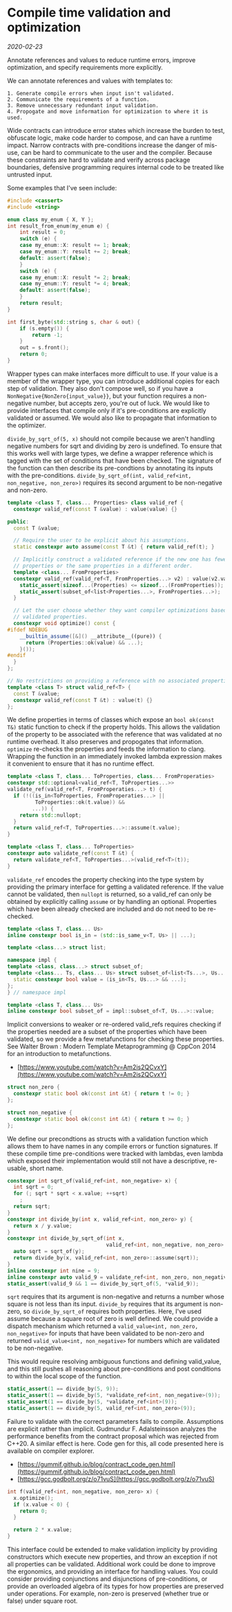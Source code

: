 # Compile time validation and optimization
*2020-02-23*
<!---
---
layout: post
title:  "Compile time validation and optimization"
date:   2020-03-29 20:19:29 -0700
categories: experiment
---
-->

Annotate references and values to reduce runtime errors, improve optimization, and specify requirements more explicitly.

We can annotate references and values with templates to:

    1. Generate compile errors when input isn't validated.
    2. Communicate the requirements of a function.
    3. Remove unnecessary redundant input validation.
    4. Propogate and move information for optimization to where it is used.

Wide contracts can introduce error states which increase the burden to test, obfuscate logic, make code harder to compose, and can have a runtime impact. Narrow contracts with pre-conditions increase the danger of mis-use, can be hard to communicate to the user and the compiler. Because these constraints are hard to validate and verify across package boundaries, defensive programming requires internal code to be treated like untrusted input.

Some examples that I've seen include:


```c++
#include <cassert>
#include <string>

enum class my_enum { X, Y };
int result_from_enum(my_enum e) {
    int result = 0;
    switch (e) {
    case my_enum::X: result += 1; break;
    case my_enum::Y: result += 2; break;
    default: assert(false);
    }
    switch (e) {
    case my_enum::X: result *= 2; break;
    case my_enum::Y: result *= 4; break;
    default: assert(false);
    }
    return result;
}

int first_byte(std::string s, char & out) {
    if (s.empty()) {
        return -1;
    }
    out = s.front();
    return 0;
}
```

Wrapper types can make interfaces more difficult to use. If your value is a member of the wrapper type, you can introduce additional copies for each step of validation. They also don't compose well, so if you have a `NonNegative{NonZero{input_value}}`, but your function requires a non-negative number, but accepts zero, you're out of luck. We would like to provide interfaces that compile only if it's pre-conditions are explicitly validated or assumed. We would also like to propagate that information to the optimizer.

`divide_by_sqrt_of(5, x)` should not compile because we aren't handling negative numbers for sqrt and dividing by zero is undefined. To ensure that this works well with large types, we define a wrapper reference which is tagged with the set of conditions that have been checked. The signature of the function can then describe its pre-condtions by annotating its inputs with the pre-conditions. `divide_by_sqrt_of(int, valid_ref<int, non_negative, non_zero>)` requires its second argument to be non-negative and non-zero.


```c++
template <class T, class... Properties> class valid_ref {
  constexpr valid_ref(const T &value) : value(value) {}

public:
  const T &value;

  // Require the user to be explicit about his assumptions.
  static constexpr auto assume(const T &t) { return valid_ref(t); }

  // Implicitly construct a validated reference if the new one has fewer
  // properties or the same properties in a different order.
  template <class... FromProperties>
  constexpr valid_ref(valid_ref<T, FromProperties...> v2) : value(v2.value) {
    static_assert(sizeof...(Properties) <= sizeof...(FromProperties));
    static_assert(subset_of<list<Properties...>, FromProperties...>);
  }

  // Let the user choose whether they want compiler optimizations based on the
  // validated properties.
  constexpr void optimize() const {
#ifdef NDEBUG
    __builtin_assume([&]() __attribute__((pure)) {
      return (Properties::ok(value) && ...);
    }());
#endif
  }
};

// No restrictions on providing a reference with no associated properties.
template <class T> struct valid_ref<T> {
  const T &value;
  constexpr valid_ref(const T &t) : value(t) {}
};
```

We define properties in terms of classes which expose an `bool ok(const T&)` static function to check if the property holds. This allows the validation of the property to be associated with the reference that was validated at no runtime overhead. It also preserves and propogates that information. `optimize` re-checks the properties and feeds the information to clang. Wrapping the function in an immediately invoked lambda expression makes it convenient to ensure that it has no runtime effect.


```c++
template <class T, class... ToProperties, class... FromProperaties>
constexpr std::optional<valid_ref<T, ToProperties...>>
validate_ref(valid_ref<T, FromProperaties...> t) {
  if (!((is_in<ToProperties, FromProperaties...> ||
         ToProperties::ok(t.value)) &&
        ...)) {
    return std::nullopt;
  }
  return valid_ref<T, ToProperties...>::assume(t.value);
}

template <class T, class... ToProperties>
constexpr auto validate_ref(const T &t) {
  return validate_ref<T, ToProperties...>(valid_ref<T>(t));
}
```

`validate_ref` encodes the property checking into the type system by providing the primary interface for getting a validated reference. If the value cannot be validated, then `nullopt` is returned, so a valid_ref can only be obtained by explicitly calling `assume` or by handling an optional. Properties which have been already checked are included and do not need to be re-checked.


```c++
template <class T, class... Us>
inline constexpr bool is_in = (std::is_same_v<T, Us> || ...);

template <class...> struct list;

namespace impl {
template <class, class...> struct subset_of;
template <class... Ts, class... Us> struct subset_of<list<Ts...>, Us...> {
  static constexpr bool value = (is_in<Ts, Us...> && ...);
};
} // namespace impl

template <class T, class... Us>
inline constexpr bool subset_of = impl::subset_of<T, Us...>::value;
```

Implicit conversions to weaker or re-ordered valid_refs requires checking if the properties needed are a subset of the properties which have been validated, so we provide a few metafunctions for checking these properties. See Walter Brown : Modern Template Metaprogramming @ CppCon 2014 for an introduction to metafunctions.

 - [https://www.youtube.com/watch?v=Am2is2QCvxY](https://www.youtube.com/watch?v=Am2is2QCvxY)


```c++
struct non_zero {
  constexpr static bool ok(const int &t) { return t != 0; }
};

struct non_negative {
  constexpr static bool ok(const int &t) { return t >= 0; }
};
```

We define our precondtions as structs with a validation function which allows them to have names in any compile errors or function signatures. If these compile time pre-conditions were tracked with lambdas, even lambda which exposed their implementation would still not have a descriptive, re-usable, short name.


```c++
constexpr int sqrt_of(valid_ref<int, non_negative> x) {
  int sqrt = 0;
  for (; sqrt * sqrt < x.value; ++sqrt)
    ;
  return sqrt;
}
constexpr int divide_by(int x, valid_ref<int, non_zero> y) {
  return x / y.value;
}
constexpr int divide_by_sqrt_of(int x,
                                valid_ref<int, non_negative, non_zero> y) {
  auto sqrt = sqrt_of(y);
  return divide_by(x, valid_ref<int, non_zero>::assume(sqrt));
}
inline constexpr int nine = 9;
inline constexpr auto valid_9 = validate_ref<int, non_zero, non_negative>(nine);
static_assert(valid_9 && 1 == divide_by_sqrt_of(5, *valid_9));
```

`sqrt` requires that its argument is non-negative and returns a number whose square is not less than its input. `divide_by` requires that its argument is non-zero, so `divide_by_sqrt_of` requires both properties. Here, I've used assume because a square root of zero is well defined. We could provide a dispatch mechanism which returned a `valid_value<int, non_zero, non_negative>` for inputs that have been validated to be non-zero and returned `valid_value<int, non_negative>` for numbers which are validated to be non-negative.

This would require resolving ambiguous functions and defining valid_value, and this still pushes all reasoning about pre-conditions and post conditions to within the local scope of the function.


```c++
static_assert(1 == divide_by(5, 9));
static_assert(1 == divide_by(5, *validate_ref<int, non_negative>(9));
static_assert(1 == divide_by(5, *validate_ref<int>(9));
static_assert(1 == divide_by(5, valid_ref<int, non_zero>(9));
```

Failure to validate with the correct parameters fails to compile. Assumptions are explicit rather than implicit. Gudmundur F. Adalsteinsson analyzes the performance benefits from the contract proposal which was rejected from C++20. A similar effect is here. Code gen for this, all code presented here is available on compiler explorer.

 - [https://gummif.github.io/blog/contract_code_gen.html](https://gummif.github.io/blog/contract_code_gen.html)
 - [https://gcc.godbolt.org/z/o71vuS](https://gcc.godbolt.org/z/o71vuS)


```c++
int f(valid_ref<int, non_negative, non_zero> x) {
  x.optimize();
  if (x.value < 0) {
    return 0;
  }

  return 2 * x.value;
}
```

This interface could be extended to make validation implicity by providing constructors which execute new properties, and throw an exception if not all properties can be validated. Additional work could be done to improve the ergonomics, and providing an interface for handling values. You could consider providing conjunctions and disjunctions of pre-conditions, or provide an overloaded algebra of its types for how properties are preserved under operations. For example, non-zero is preserved (whether true or false) under square root.
